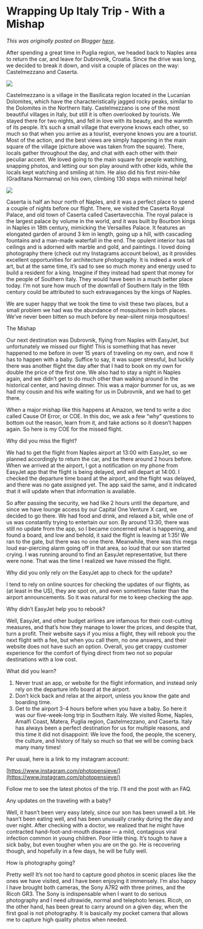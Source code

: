 # Wrapping Up Italy Trip - With a Mishap

*This was originally posted on Blogger [here](https://photopensieve.blogspot.com/2022/06/wrapping-up-italy-trip-with-mishap.html)*.

After spending a great time in Puglia region, we headed back to Naples area to return the car, and leave for Dubrovnik, Croatia. Since the drive was long, we decided to break it down, and visit a couple of places on the way: Castelmezzano and Caserta.

![](https://lh5.googleusercontent.com/zuGSeO1wAHcxA3ZWR_O2ZijuTRWTscbRQui-zVNpnVFV7ArMmSO0rW23vO49eEyxfzc)

Castelmezzano is a village in the Basilicata region located in the Lucanian Dolomites, which have the characteristically jagged rocky peaks, similar to the Dolomites in the Northern Italy. Castelmezzano is one of the most beautiful villages in Italy, but still it is often overlooked by tourists. We stayed there for two nights, and fell in love with its beauty, and the warmth of its people. It’s such a small village that everyone knows each other, so much so that when you arrive as a tourist, everyone knows you are a tourist. Most of the action, and the best views are simply happening in the main square of the village (picture above was taken from the square). There, locals gather throughout the day, and chat with each other with their peculiar accent. We loved going to the main square for people watching, snapping photos, and letting our son play around with other kids, while the locals kept watching and smiling at him. He also did his first mini-hike (Graditana Normanna) on his own, climbing 130 steps with minimal help!

![](https://lh6.googleusercontent.com/CDIT8NbZrYtU3TqaP9DQ8wtk-qeAdeebC6pOkpYkQSQyznyn6QfC-rZBb0HEyJhlmbI)

Caserta is half an hour north of Naples, and it was a perfect place to spend a couple of nights before our flight. There, we visited the Caserta Royal Palace, and old town of Caserta called Casertavecchia. The royal palace is the largest palace by volume in the world, and it was built by Bourbon kings in Naples in 18th century, mimicking the Versailles Palace. It features an elongated garden of around 3 km in length, going up a hill, with cascading fountains and a man-made waterfall in the end. The opulent interior has tall ceilings and is adorned with marble and gold, and paintings. I loved doing photography there (check out my Instagrams account below), as it provides excellent opportunities for architecture photography. It is indeed a work of art, but at the same time, it’s sad to see so much money and energy used to build a resident for a king. Imagine if they instead had spent that money for the people of Southern Italy. They would have been in a much better place today. I’m not sure how much of the downfall of Southern Italy in the 19th century could be attributed to such extravagances by the kings of Naples.

We are super happy that we took the time to visit these two places, but a small problem we had was the abundance of mosquitoes in both places. We’ve never been bitten so much before by near-silent ninja mosquitoes!

The Mishap

Our next destination was Dubrovnik, flying from Naples with EasyJet, but unfortunately we missed our flight! This is something that has never happened to me before in over 15 years of traveling on my own, and now it has to happen with a baby. Suffice to say, it was super stressful, but luckily there was another flight the day after that I had to book on my own for double the price of the first one. We also had to stay a night in Naples again, and we didn’t get to do much other than walking around in the historical center, and having dinner. This was a major bummer for us, as we had my cousin and his wife waiting for us in Dubrovnik, and we had to get there. 

When a major mishap like this happens at Amazon, we tend to write a doc called Cause Of Error, or COE. In this doc, we ask a few “why” questions to bottom out the reason, learn from it, and take actions so it doesn’t happen again. So here is my COE for the missed flight. 

Why did you miss the flight?

We had to get the flight from Naples airport at 13:00 with EasyJet, so we planned accordingly to return the car, and be there around 2 hours before. When we arrived at the airport, I got a notification on my phone from EasyJet app that the flight is being delayed, and will depart at 14:00. I checked the departure time board at the airport, and the flight was delayed, and there was no gate assigned yet. The app said the same, and it indicated that it will update when that information is available.

So after passing the security, we had like 2 hours until the departure, and since we have lounge access by our Capital One Venture X card, we decided to go there. We had food and drink, and relaxed a bit, while one of us was constantly trying to entertain our son. By around 13:30, there was still no update from the app, so I became concerned what is happening, and found a board, and low and behold, it said the flight is leaving at 1:35! We ran to the gate, but there was no one there. Meanwhile, there was this mega loud ear-piercing alarm going off in that area, so loud that our son started crying. I was running around to find an EasyJet representative, but there were none. That was the time I realized we have missed the flight.

Why did you only rely on the EasyJet app to check for the update?

I tend to rely on online sources for checking the updates of our flights, as (at least in the US), they are spot on, and even sometimes faster than the airport announcements. So it was natural for me to keep checking the app.

Why didn’t EasyJet help you to rebook?

Well, EasyJet, and other budget airlines are infamous for their cost-cutting measures, and that’s how they manage to lower the prices, and despite that, turn a profit. Their website says if you miss a flight, they will rebook you the next flight with a fee, but when you call them, no one answers, and their website does not have such an option. Overall, you get crappy customer experience for the comfort of flying direct from two not so popular destinations with a low cost.

What did you learn?

1. Never trust an app, or website for the flight information, and instead only rely on the departure info board at the airport.
2. Don’t kick back and relax at the airport, unless you know the gate and boarding time.
3. Get to the airport 3-4 hours before when you have a baby.
So here it was our five-week-long trip in Southern Italy. We visited Rome, Naples, Amalfi Coast, Matera, Puglia region, Castelmezzano, and Caserta. Italy has always been a perfect destination for us for multiple reasons, and this time it did not disappoint: We love the food, the people, the scenery, the culture, and history of Italy so much so that we will be coming back many many times!

Per usual, here is a link to my instagram account:

[https://www.instagram.com/photopensieve/](https://www.instagram.com/photopensieve/)

Follow me to see the latest photos of the trip. I’ll end the post with an FAQ.

Any updates on the traveling with a baby?

Well, it hasn’t been very easy lately, since our son has been unwell a bit. He hasn’t been eating well, and has been unusually cranky during the day and over night. After checking with a doctor, we realized that he might have contracted hand-foot-and-mouth disease — a mild, contagious viral infection common in young children. Poor little thing. It’s tough to have a sick baby, but even tougher when you are on the go. He is recovering though, and hopefully in a few days, he will be fully well.

How is photography going?

Pretty well! It’s not too hard to capture good photos in scenic places like the ones we have visited, and I have been enjoying it immensely. I’m also happy I have brought both cameras, the Sony A7R2 with three primes, and the Ricoh GR3. The Sony is indispensable when I want to do serious photography and I need ultrawide, normal and telephoto lenses. Ricoh, on the other hand, has been great to carry around on a given day, when the first goal is not photography. It is basically my pocket camera that allows me to capture high quality photos when needed.